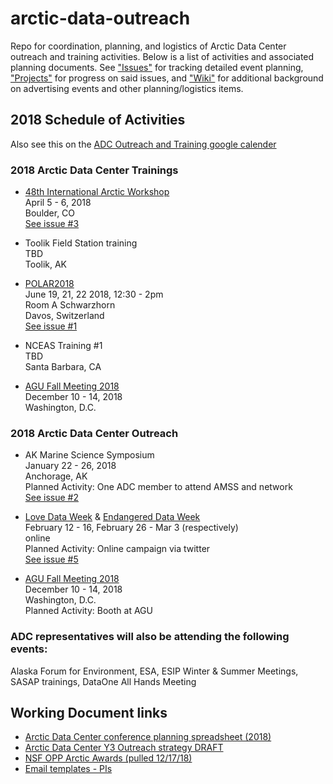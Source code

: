# arctic-data-outreach
Repo for coordination, planning, and logistics of Arctic Data Center outreach and training activities. Below is a list of activities and associated planning documents. See ["Issues"](https://github.com/vlraymond/arctic-data-outreach/issues) for tracking detailed event planning, ["Projects"](https://github.com/vlraymond/arctic-data-outreach/projects/1) for progress on said issues, and ["Wiki"](https://github.com/vlraymond/arctic-data-outreach/wiki) for additional background on advertising events and other planning/logistics items.

## 2018 Schedule of Activities
Also see this on the [ADC Outreach and Training google calender](https://calendar.google.com/calendar/embed?src=nceas.ucsb.edu_q8ada07hlliumm1ejcugpo89m8%40group.calendar.google.com&ctz=America%2FLos_Angeles)

### 2018 Arctic Data Center Trainings
* [48th International Arctic Workshop](http://instaar.colorado.edu/meetings/AW2018/about/index.html)  
April 5 - 6, 2018  
Boulder, CO  
[See issue #3](https://github.com/vlraymond/arctic-data-outreach/issues/3)  
  
* Toolik Field Station training  
TBD   
Toolik, AK  

* [POLAR2018](https://www.polar2018.org/)  
June 19, 21, 22 2018, 12:30 - 2pm  
Room A Schwarzhorn   
Davos, Switzerland   
[See issue #1](https://github.com/vlraymond/arctic-data-outreach/issues/1)  

* NCEAS Training #1  
TBD  
Santa Barbara, CA  

* [AGU Fall Meeting 2018](https://fallmeeting.agu.org/2017/future-meetings/)  
December 10 - 14, 2018  
Washington, D.C.  

### 2018 Arctic Data Center Outreach
* AK Marine Science Symposium  
January 22 - 26, 2018  
Anchorage, AK  
Planned Activity: One ADC member to attend AMSS and network  
[See issue #2](https://github.com/vlraymond/arctic-data-outreach/issues/2)  

* [Love Data Week](http://lovedataweek.org/2018-home/) & [Endangered Data Week](http://endangereddataweek.org/)  
February 12 - 16, February 26 - Mar 3 (respectively)  
online  
Planned Activity: Online campaign via twitter  
[See issue #5](https://github.com/vlraymond/arctic-data-outreach/issues/5)

* [AGU Fall Meeting 2018](https://fallmeeting.agu.org/2017/future-meetings/)  
December 10 - 14, 2018  
Washington, D.C.  
Planned Activity: Booth at AGU  

### ADC representatives will also be attending the following events:
Alaska Forum for Environment, ESA, ESIP Winter & Summer Meetings, SASAP trainings, DataOne All Hands Meeting

## Working Document links
* [Arctic Data Center conference planning spreadsheet (2018)](https://docs.google.com/spreadsheets/d/1OiSIzkVsPvorFo9G_ZFqf7EVdYY0vDKd7o9S4_O0XGs/edit?pli=1#gid=812369282)
* [Arctic Data Center Y3 Outreach strategy DRAFT](https://docs.google.com/document/d/18DBMiEWfOATpNETbtMEqqwFyk0jYIK79PBukRXgb1uI/edit#heading=h.ttlawgu1idk)
* [NSF OPP Arctic Awards (pulled 12/17/18)](https://docs.google.com/spreadsheets/d/1tuhOG2eDac_xQW2QdW0fqQxYiEl88g4WewEH-3ioHDw/edit#gid=307992913)
* [Email templates - PIs](https://docs.google.com/document/d/1ZsOn36ScsMTbJYO2hfSyOIJZKWWRihDZR1-75wcxXCQ/edit#)
